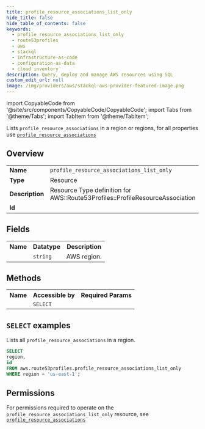 ```yaml
---
title: profile_resource_associations_list_only
hide_title: false
hide_table_of_contents: false
keywords:
  - profile_resource_associations_list_only
  - route53profiles
  - aws
  - stackql
  - infrastructure-as-code
  - configuration-as-data
  - cloud inventory
description: Query, deploy and manage AWS resources using SQL
custom_edit_url: null
image: /img/providers/aws/stackql-aws-provider-featured-image.png
---
```


import CopyableCode from '@site/src/components/CopyableCode/CopyableCode';
import Tabs from '@theme/Tabs';
import TabItem from '@theme/TabItem';

Lists <code>profile_resource_associations</code> in a region or regions, for all properties use <a href="/providers/aws/serviceName/profile_resource_associations/"><code>profile_resource_associations</code></a>

## Overview
<table><tbody>
<tr><td><b>Name</b></td><td><code>profile_resource_associations_list_only</code></td></tr>
<tr><td><b>Type</b></td><td>Resource</td></tr>
<tr><td><b>Description</b></td><td>Resource Type definition for AWS::Route53Profiles::ProfileResourceAssociation</td></tr>
<tr><td><b>Id</b></td><td><CopyableCode code="aws.route53profiles.profile_resource_associations_list_only" /></td></tr>
</tbody></table>

## Fields
<table><tbody><tr><th>Name</th><th>Datatype</th><th>Description</th></tr><tr><td><CopyableCode code="region" /></td><td><code>string</code></td><td>AWS region.</td></tr>
</tbody></table>

## Methods

<table><tbody>
  <tr>
    <th>Name</th>
    <th>Accessible by</th>
    <th>Required Params</th>
  </tr>
  <tr>
    <td><CopyableCode code="list_resources" /></td>
    <td><code>SELECT</code></td>
    <td><CopyableCode code="region" /></td>
  </tr>
</tbody></table>

## `SELECT` examples
Lists all <code>profile_resource_associations</code> in a region.
```sql
SELECT
region,
id
FROM aws.route53profiles.profile_resource_associations_list_only
WHERE region = 'us-east-1';
```


## Permissions

For permissions required to operate on the <code>profile_resource_associations_list_only</code> resource, see <a href="/providers/aws/route53profiles/profile_resource_associations/#permissions"><code>profile_resource_associations</code></a>


